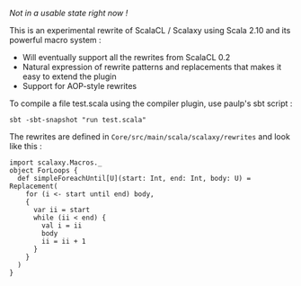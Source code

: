 *Not in a usable state right now !*

This is an experimental rewrite of ScalaCL / Scalaxy using Scala 2.10 and its powerful macro system :

*   Will eventually support all the rewrites from ScalaCL 0.2
*   Natural expression of rewrite patterns and replacements that makes it easy to extend the plugin
*   Support for AOP-style rewrites

To compile a file test.scala using the compiler plugin, use paulp's sbt script :

    sbt -sbt-snapshot "run test.scala"
    
The rewrites are defined in `Core/src/main/scala/scalaxy/rewrites` and look like this :

	import scalaxy.Macros._
	object ForLoops {
	  def simpleForeachUntil[U](start: Int, end: Int, body: U) = Replacement(
		for (i <- start until end) body,
		{
		  var ii = start
		  while (ii < end) {
			val i = ii
			body
			ii = ii + 1  
		  }
		}
	  )
	}


